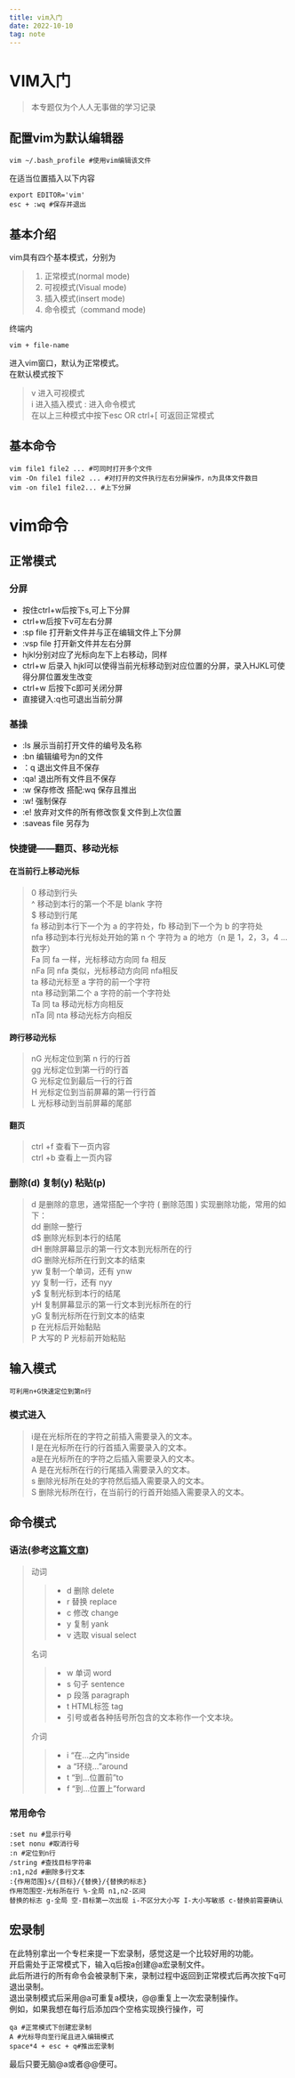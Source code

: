 ```yaml
---
title: vim入门
date: 2022-10-10
tag: note
---
```

# VIM入门
>本专题仅为个人人无事做的学习记录
## 配置vim为默认编辑器
```
vim ~/.bash_profile #使用vim编辑该文件
```
在适当位置插入以下内容
```
export EDITOR='vim'
esc + :wq #保存并退出
```
## 基本介绍
vim具有四个基本模式，分别为    
>1. 正常模式(normal mode)     
>2. 可视模式(Visual mode)      
>3. 插入模式(insert mode)    
>4. 命令模式（command mode)

终端内
```
vim + file-name 
```
进入vim窗口，默认为正常模式。    
在默认模式按下
>v 进入可视模式    
>i 进入插入模式
>: 进入命令模式    
>在以上三种模式中按下esc OR ctrl+[ 可返回正常模式
## 基本命令
```
vim file1 file2 ... #可同时打开多个文件
vim -On file1 file2 ... #对打开的文件执行左右分屏操作，n为具体文件数目
vim -on file1 file2... #上下分屏
```
# vim命令
## 正常模式
### 分屏
* 按住ctrl+w后按下s,可上下分屏     
* ctrl+w后按下v可左右分屏    
* :sp file 打开新文件并与正在编辑文件上下分屏     
* :vsp file 打开新文件并左右分屏    
* hjkl分别对应了光标向左下上右移动，同样    
* ctrl+w 后录入 hjkl可以使得当前光标移动到对应位置的分屏，录入HJKL可使得分屏位置发生改变    
* ctrl+w 后按下c即可关闭分屏    
* 直接键入:q也可退出当前分屏    
### 基操 
* :ls 展示当前打开文件的编号及名称    
* :bn 编辑编号为n的文件    
* ：q 退出文件且不保存
* :qa! 退出所有文件且不保存
* :w 保存修改 搭配:wq 保存且推出
* :w! 强制保存
* :e! 放弃对文件的所有修改恢复文件到上次位置
* :saveas file 另存为
### 快捷键——翻页、移动光标
#### 在当前行上移动光标
> 0 移动到行头    
> ^ 移动到本行的第一个不是 blank 字符    
> $ 移动到行尾    
> fa 移动到本行下一个为 a 的字符处，fb 移动到下一个为 b 的字符处    
> nfa 移动到本行光标处开始的第 n 个 字符为 a 的地方（n 是 1，2，3，4 ... 数字）    
> Fa 同 fa 一样，光标移动方向同 fa 相反    
> nFa 同 nfa 类似，光标移动方向同 nfa相反    
> ta 移动光标至 a 字符的前一个字符    
> nta 移动到第二个 a 字符的前一个字符处    
> Ta 同 ta 移动光标方向相反    
> nTa 同 nta 移动光标方向相反    
#### 跨行移动光标
> nG 光标定位到第 n 行的行首    
> gg 光标定位到第一行的行首    
> G 光标定位到最后一行的行首    
> H 光标定位到当前屏幕的第一行行首    
> L 光标移动到当前屏幕的尾部    

#### 翻页
> ctrl +f 查看下一页内容    
> ctrl +b 查看上一页内容
### 删除(d) 复制(y) 粘贴(p)
>d 是删除的意思，通常搭配一个字符 ( 删除范围 ) 实现删除功能，常用的如下：    
> dd 删除一整行    
> d$ 删除光标到本行的结尾    
> dH 删除屏幕显示的第一行文本到光标所在的行    
> dG 删除光标所在行到文本的结束    
> yw 复制一个单词，还有 ynw    
> yy 复制一行，还有 nyy    
> y$ 复制光标到本行的结尾    
> yH 复制屏幕显示的第一行文本到光标所在的行    
> yG 复制光标所在行到文本的结束    
> p 在光标后开始黏贴    
> P 大写的 P 光标前开始粘贴    

## 输入模式
	可利用n+G快速定位到第n行
### 模式进入
>i是在光标所在的字符之前插入需要录入的文本。    
>I 是在光标所在行的行首插入需要录入的文本。    
>a是在光标所在的字符之后插入需要录入的文本。    
>A 是在光标所在行的行尾插入需要录入的文本。    
>s 删除光标所在处的字符然后插入需要录入的文本。    
>S 删除光标所在行，在当前行的行首开始插入需要录入的文本。    
## 命令模式
### 语法(参考[这篇文章](https://www.zhihu.com/question/437735833/answer/1733228460))
>动词
>
>>* d 删除 delete 
>>* r 替换 replace
>>* c 修改 change
>>* y 复制 yank
>>* v 选取 visual select
>
>名词
>
>>* w 单词 word
>>* s 句子 sentence
>>* p 段落 paragraph
>>* t HTML标签 tag
>>* 引号或者各种括号所包含的文本称作一个文本块。
>
>介词
>
>>* i “在…之内”inside
>>* a “环绕…”around
>>* t “到…位置前”to
>>* f “到…位置上”forward
### 常用命令
```
:set nu #显示行号
:set nonu #取消行号
:n #定位到n行
/string #查找目标字符串
:n1,n2d #删除多行文本
:{作用范围}s/{目标}/{替换}/{替换的标志}  
作用范围空-光标所在行 %-全局 n1,n2-区间
替换的标志 g-全局 空-目标第一次出现 i-不区分大小写 I-大小写敏感 c-替换前需要确认
```
## 宏录制
在此特别拿出一个专栏来提一下宏录制，感觉这是一个比较好用的功能。    
开启需处于正常模式下，输入q后按a创建@a宏录制文件。    
此后所进行的所有命令会被录制下来，录制过程中返回到正常模式后再次按下q可退出录制。    
退出录制模式后采用@a可重复a模块，@@重复上一次宏录制操作。    
例如，如果我想在每行后添加四个空格实现换行操作，可
```
qa #正常模式下创建宏录制
A #光标导向至行尾且进入编辑模式
space*4 + esc + q#推出宏录制
```
最后只要无脑@a或者@@便可。
